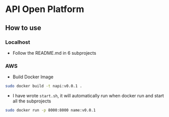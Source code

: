 # API Open Platform

## How to use

### Localhost

- Follow the README.md in 6 subprojects

### AWS

- Build Docker Image

```bash
sudo docker build -t napi:v0.0.1 .
```

- I have wrote `start.sh`, it will automatically run when docker run and start all the subprojects

```bash
sudo docker run -p 8000:8000 name:v0.0.1
```
